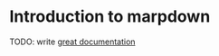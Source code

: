 # Introduction to marpdown

TODO: write [great documentation](http://jacobian.org/writing/what-to-write/)
